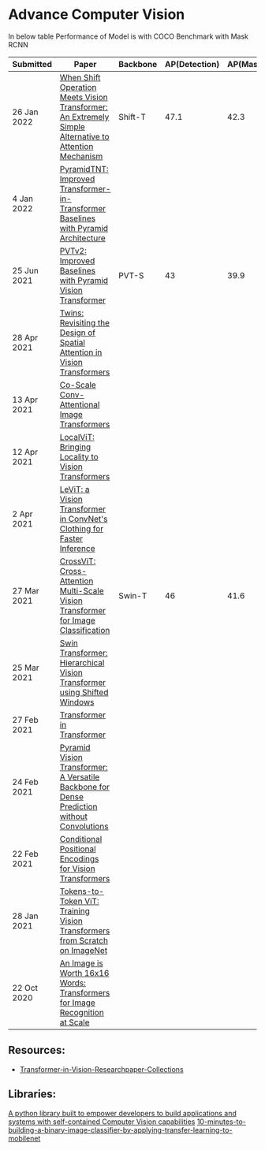 # Advance Computer Vision

In below table Performance of Model is with COCO Benchmark with Mask RCNN

| Submitted | Paper | Backbone | AP(Detection) |AP(Mask) | Revised |
| --- | --- | --- | --- | --- | --- |
|  26 Jan 2022 | [When Shift Operation Meets Vision Transformer: An Extremely Simple Alternative to Attention Mechanism](https://arxiv.org/abs/2201.10801) | Shift-T | 47.1 | 42.3 |
| 4 Jan 2022 | [PyramidTNT: Improved Transformer-in-Transformer Baselines with Pyramid Architecture](https://arxiv.org/abs/2201.00978)| | | | |
|  25 Jun 2021 | [PVTv2: Improved Baselines with Pyramid Vision Transformer](https://arxiv.org/abs/2106.13797) | PVT-S | 43| 39.9 | 17 Jul 2021 |
|  28 Apr 2021 | [Twins: Revisiting the Design of Spatial Attention in Vision Transformers](https://arxiv.org/abs/2104.13840) |  | | |30 Sep 2021 |
| 13 Apr 2021 | [Co-Scale Conv-Attentional Image Transformers](https://arxiv.org/abs/2104.06399) | | | |26 Aug 2021 |
| 12 Apr 2021 | [LocalViT: Bringing Locality to Vision Transformers](https://arxiv.org/abs/2104.05707) | | | | |
| 2 Apr 2021 | [LeViT: a Vision Transformer in ConvNet's Clothing for Faster Inference](https://arxiv.org/abs/2104.01136) | | | | 6 May 2021 |
| 27 Mar 2021 | [CrossViT: Cross-Attention Multi-Scale Vision Transformer for Image Classification](https://arxiv.org/abs/2103.14899) | Swin-T | 46 | 41.6 |22 Aug 2021 |
| 25 Mar 2021 | [Swin Transformer: Hierarchical Vision Transformer using Shifted Windows](https://arxiv.org/abs/2103.14030) | | | | 17 Aug 2021 | 
| 27 Feb 2021 | [Transformer in Transformer](https://arxiv.org/abs/2103.00112) | | | | 26 Oct 2021 |
| 24 Feb 2021 | [Pyramid Vision Transformer: A Versatile Backbone for Dense Prediction without Convolutions](https://arxiv.org/abs/2102.12122) | | | |11 Aug 2021 |
| 22 Feb 2021 | [Conditional Positional Encodings for Vision Transformers](https://arxiv.org/abs/2102.10882) | | | |18 Mar 2021 |
| 28 Jan 2021 | [Tokens-to-Token ViT: Training Vision Transformers from Scratch on ImageNet](https://arxiv.org/abs/2101.11986) | | | | 30 Nov 2021 |
| 22 Oct 2020 | [An Image is Worth 16x16 Words: Transformers for Image Recognition at Scale](https://arxiv.org/abs/2010.11929) | | | |3 Jun 2021 |

## Resources:
* [Transformer-in-Vision-Researchpaper-Collections](https://github.com/DirtyHarryLYL/Transformer-in-Vision)

## Libraries:
[A python library built to empower developers to build applications and systems with self-contained Computer Vision capabilities](https://github.com/OlafenwaMoses/ImageAI/)
[10-minutes-to-building-a-binary-image-classifier-by-applying-transfer-learning-to-mobilenet](https://towardsdatascience.com/10-minutes-to-building-a-binary-image-classifier-by-applying-transfer-learning-to-mobilenet-eab5a8719525)
